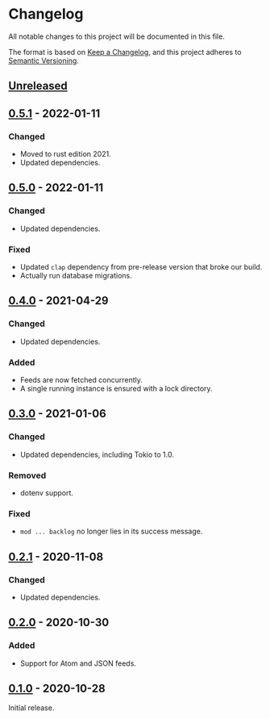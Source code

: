 # Changelog
All notable changes to this project will be documented in this file.

The format is based on [Keep a Changelog](https://keepachangelog.com/en/1.0.0/),
and this project adheres to [Semantic Versioning](https://semver.org/spec/v2.0.0.html).

## [Unreleased]

## [0.5.1] - 2022-01-11
### Changed
- Moved to rust edition 2021.
- Updated dependencies.

## [0.5.0] - 2022-01-11
### Changed
- Updated dependencies.
### Fixed
- Updated `clap` dependency from pre-release version that broke our build.
- Actually run database migrations.

## [0.4.0] - 2021-04-29
### Changed
- Updated dependencies.
### Added
- Feeds are now fetched concurrently.
- A single running instance is ensured with a lock directory.

## [0.3.0] - 2021-01-06
### Changed
- Updated dependencies, including Tokio to 1.0.
### Removed
- dotenv support.
### Fixed
- `mod ... backlog` no longer lies in its success message.

## [0.2.1] - 2020-11-08
### Changed
- Updated dependencies.

## [0.2.0] - 2020-10-30
### Added
- Support for Atom and JSON feeds.

## [0.1.0] - 2020-10-28
Initial release.

[Unreleased]: https://github.com/rkanati/podchamp/tree/master
[0.5.1]: https://github.com/rkanati/podchamp/releases/tag/0.5.1
[0.5.0]: https://github.com/rkanati/podchamp/releases/tag/0.5.0
[0.4.0]: https://github.com/rkanati/podchamp/releases/tag/0.4.0
[0.3.0]: https://github.com/rkanati/podchamp/releases/tag/0.3.0
[0.2.1]: https://github.com/rkanati/podchamp/releases/tag/0.2.1
[0.2.0]: https://github.com/rkanati/podchamp/tree/662f12ec382167d0f458272c26102d38d50f1577
[0.1.0]: https://github.com/rkanati/podchamp/tree/06aeee5a1b5d37ba537c5295c9e2c35f0c873e2a

